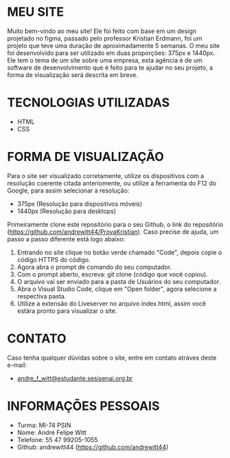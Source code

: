 # MEU SITE

Muito bem-vindo ao meu site! 
Ele foi feito com base em um design projetado no figma, passado pelo professor Kristian Erdmann, foi um projeto que teve uma duração de aproximadamente 5 semanas. O meu site foi desenvolvido para ser utilizado em duas proporções: 375px e 1440px. Ele tem o tema de um site sobre uma empresa, esta agência é de um software de desenvolvimento que é feito para te ajudar no seu projeto, a forma de visualização será descrita em breve.

# TECNOLOGIAS UTILIZADAS

- HTML
- CSS

# FORMA DE VISUALIZAÇÃO

Para o site ser visualizado corretamente, utilize os dispositivos com a resolução coerente citada anteriomente, ou utilize a ferramenta do F12 do Google, para assim selecionar a resolução:

- 375px (Resolução para dispositivos móveis)
- 1440px (Resolução para desktops)

Primeiramente clone este repositório para o seu Github, o link do repositório (https://github.com/andrewitt44/ProvaKristian). Caso precise de ajuda, um passo a passo diferente está logo abaixo:
1. Entrando no site clique no botão verde chamado "Code", depois copie o código HTTPS do código.
2. Agora abra o prompt de comando do seu computador.
3. Com o prompt aberto, escreva: git clone (código que você copiou).
4. O arquivo vai ser enviado para a pasta de Usuários do seu computador.
5. Abra o Visual Studio Code, clique em "Open folder", agora selecione a respectiva pasta.
6. Utilize a extensão do Liveserver no arquivo index.html, assim você estára pronto para visualizar o site.

# CONTATO

Caso tenha qualquer dúvidas sobre o site, entre em contato atráves deste e-mail:

- andre_f_witt@estudante.sesisenai.org.br

# INFORMAÇÕES PESSOAIS

- Turma: MI-74 PSIN
- Nome: André Felipe Witt
- Telefone: 55 47 99205-1055
- Github: andrewitt44 (https://github.com/andrewitt44)